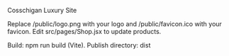 Cosschigan Luxury Site

Replace /public/logo.png with your logo and /public/favicon.ico with your favicon. Edit src/pages/Shop.jsx to update products.

Build: npm run build (Vite). Publish directory: dist
